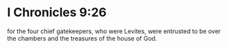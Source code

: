 # I Chronicles 9:26

for the four chief gatekeepers, who were Levites, were entrusted to be over the chambers and the treasures of the house of God.
